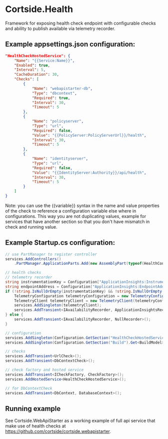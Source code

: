 # Cortside.Health
Framework for exposing health check  endpoint with configurable checks and ability to publish available via telemetry recorder.

## Example appsettings.json configuration:
```json
"HealthCheckHostedService": {
    "Name": "{{Service:Name}}",
    "Enabled": true,
    "Interval": 5,
    "CacheDuration": 30,
    "Checks": [
        {
            "Name": "webapistarter-db",
            "Type": "dbcontext",
            "Required": true,
            "Interval": 30,
            "Timeout": 5
        },
        {
            "Name": "policyserver",
            "Type": "url",
            "Required": false,
            "Value": "{{PolicyServer:PolicyServerUrl}}/health",
            "Interval": 30,
            "Timeout": 5
        },
        {
            "Name": "identityserver",
            "Type": "url",
            "Required": false,
            "Value": "{{IdentityServer:Authority}}/api/health",
            "Interval": 30,
            "Timeout": 5
        }
    ]
}
```
Note: you can use the {{variable}} syntax in the name and value properties of the check to reference a configuration variable else where in configurations.  This way you are not duplicating values, example for services that have another section so that you don't have mismatch in check and running value.

## Example Startup.cs configuration:
```csharp
// use PartManager to register controller
services.AddControllers()
    .PartManager.ApplicationParts.Add(new AssemblyPart(typeof(HealthController).Assembly));

// health checks
// telemetry recorder
string instrumentationKey = Configuration["ApplicationInsights:InstrumentationKey"];
string endpointAddress = Configuration["ApplicationInsights:EndpointAddress"];
if (!string.IsNullOrEmpty(instrumentationKey) && !string.IsNullOrEmpty(endpointAddress)) {
    TelemetryConfiguration telemetryConfiguration = new TelemetryConfiguration(instrumentationKey, new InMemoryChannel { EndpointAddress = endpointAddress });
    TelemetryClient telemetryClient = new TelemetryClient(telemetryConfiguration);
    services.AddSingleton(telemetryClient);
    services.AddTransient<IAvailabilityRecorder, ApplicationInsightsRecorder>();
} else {
    services.AddTransient<IAvailabilityRecorder, NullRecorder>();
}

// configuration
services.AddSingleton(Configuration.GetSection("HealthCheckHostedService").Get<HealthCheckServiceConfiguration>());
services.AddSingleton(Configuration.GetSection("Build").Get<BuildModel>());

// checks
services.AddTransient<UrlCheck>();
services.AddTransient<DbContextCheck>();

// check factory and hosted service
services.AddTransient<ICheckFactory, CheckFactory>();
services.AddHostedService<HealthCheckHostedService>();

// for DbContextCheck
services.AddTransient<DbContext, DatabaseContext>();
```

## Running example
See Cortside.WebApiStarter as a working example of full api service that make use of health checks at https://github.com/cortside/cortside.webapistarter.